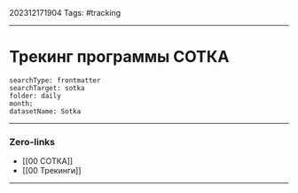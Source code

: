 202312171904
Tags: #tracking

---
# Трекинг программы СОТКА

```tracker
searchType: frontmatter
searchTarget: sotka
folder: daily
month: 
datasetName: Sotka
```


---
### Zero-links

- [[00 СОТКА]]
- [[00 Трекинги]]

---
